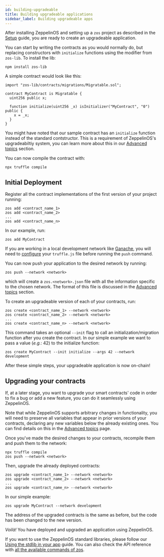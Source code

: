 ```yaml
---
id: building-upgradeable
title: Building upgradeable applications
sidebar_label: Building upgradeable apps
---
```


After installing ZeppelinOS and setting up a `zos` project as described in the [Setup](setup.md) guide, you are ready to create an upgradeable application.

You can start by writing the contracts as you would normally do, but replacing constructors with
`initialize` functions using the modifier from `zos-lib`. To install the lib:

```
npm install zos-lib
```

A simple contract would look like this:

```
import "zos-lib/contracts/migrations/Migratable.sol";

contract MyContract is Migratable {
  uint256 public x;

  function initialize(uint256 _x) isInitializer("MyContract", "0") public {
    x = _x;
  }
}
```

You might have noted that our sample contract has an `initialize` function instead of the standard contstructor. This is a requirement of ZeppelinOS's upgradeabiltiy system, you can learn more about this in our [Advanced topics](advanced.md) section. 

You can now compile the contract with:

```
npx truffle compile
```

## Initial Deployment

Register all the contract implementations of the first version of your
project running:

```
zos add <contract_name_1>
zos add <contract_name_2>
...
zos add <contract_name_n>
```

In our example, run:

    zos add MyContract

If you are working in a local development network like [Ganache](http://truffleframework.com/ganache/), you will need to [configure](http://truffleframework.com/docs/getting_started/project#alternative-migrating-with-ganache) your `truffle.js` file before running the `push` command.

You can now push your application to the desired network by running:

```
zos push --network <network>
```

which will create a `zos.<network>.json` file with all the information specific to the chosen network. The format of this file is discussed in the [Advanced topics](advanced.md) section.

To create an upgradeable version of each of your contracts, run:

```
zos create <contract_name_1> --network <network>
zos create <contract_name_2> --network <network>
...
zos create <contract_name_n> --network <network>
```

This command takes an optional `--init` flag to call an initialization/migration
function after you create the contract. In our simple example we want to pass a value (_e.g._: 42) to the initialize function:

```
zos create MyContract --init initialize --args 42 --network development
```

After these simple steps, your upgradeable application is now on-chain!

## Upgrading your contracts

If, at a later stage, you want to upgrade your smart contracts' code in order to fix a bug or add a new feature, you can do it seamlessly using ZeppelinOS. 

Note that while ZeppelinOS supports arbitrary changes in functionality, you will need to preserve all variables that appear in prior versions of your contracts, declaring any new variables below the already existing ones. You can find details on this in the [Advanced topics](advanced.md) page. 

Once you've made the desired changes to your contracts, recompile them and push them to the network:

```
npx truffle compile
zos push --network <network>
```

Then, upgrade the already deployed contracts:

```
zos upgrade <contract_name_1> --network <network>
zos upgrade <contract_name_2> --network <network>
...
zos upgrade <contract_name_n> --network <network>
```

In our simple example:

```
zos upgrade MyContract --network development
```

The address of the upgraded contracts is the same as before, but the code has been changed to the new
version.

_Voilà!_ You have deployed and upgraded an application using ZeppelinOS. 

If you want to use the ZeppelinOS standard libraries, please follow our [Using the stdlib in your app](building-stdlib.md) guide. You can also check the API reference with [all the available commands of zos](climain.md).
